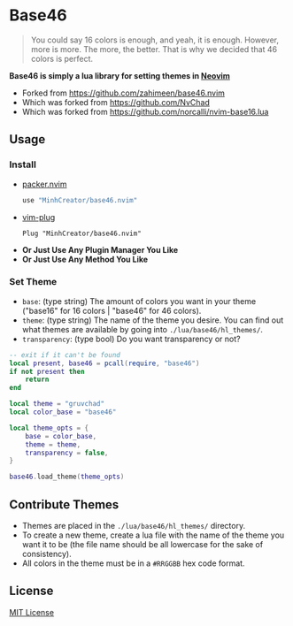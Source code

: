 # Base46

> You could say 16 colors is enough, and yeah, it is enough.
> However, more is more.
> The more, the better.
> That is why we decided that 46 colors is perfect.

**Base46 is simply a lua library for setting themes in [Neovim](https://github.com/neovim/neovim)**

- Forked from https://github.com/zahimeen/base46.nvim
- Which was forked from https://github.com/NvChad
- Which was forked from https://github.com/norcalli/nvim-base16.lua

## Usage

### Install

- [packer.nvim](https://github.com/wbthomason/packer.nvim)
  ```lua
  use "MinhCreator/base46.nvim"
  ```
- [vim-plug](https://github.com/junegunn/vim-plug)
  ```vim
  Plug "MinhCreator/base46.nvim"
  ```
- **Or Just Use Any Plugin Manager You Like**
- **Or Just Use Any Method You Like**

### Set Theme

- `base`: (type string) The amount of colors you want in your theme ("base16" for 16 colors | "base46" for 46 colors).
- `theme`: (type string) The name of the theme you desire. You can find out what themes are available by going into `./lua/base46/hl_themes/`.
- `transparency`: (type bool) Do you want transparency or not?
 
```lua
-- exit if it can't be found
local present, base46 = pcall(require, "base46")
if not present then
	return
end

local theme = "gruvchad"
local color_base = "base46"

local theme_opts = {
	base = color_base,
	theme = theme,
	transparency = false,
}

base46.load_theme(theme_opts)
```

## Contribute Themes

- Themes are placed in the `./lua/base46/hl_themes/` directory.
- To create a new theme, create a lua file with the name of the theme you want it to be (the file name should be all lowercase for the sake of consistency).
- All colors in the theme must be in a `#RRGGBB` hex  code format.

## License

[MIT License](./LICENSE.md)
